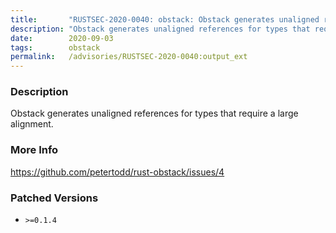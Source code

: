 ```yaml
---
title:       "RUSTSEC-2020-0040: obstack: Obstack generates unaligned references"
description: "Obstack generates unaligned references for types that require a large alignment."
date:        2020-09-03
tags:        obstack
permalink:   /advisories/RUSTSEC-2020-0040:output_ext
---
```


### Description

Obstack generates unaligned references for types that require a large alignment.

### More Info

<https://github.com/petertodd/rust-obstack/issues/4>

### Patched Versions

- `>=0.1.4`


